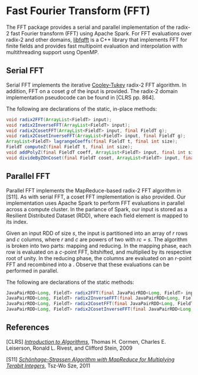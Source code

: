 # Fast Fourier Transform (FFT)

The FFT package provides a serial and parallel implementation of the radix-2 fast Fourier transform (FFT) using Apache Spark. For FFT evaluations over radix-2 and other domains, [libfqfft](https://github.com/scipr-lab/libfqfft) is a C++ library that implements FFT for finite fields and provides fast multipoint evaluation and interpolation with multithreading support usng OpenMP.

## Serial FFT
Serial FFT implements the iterative [Cooley-Tukey](https://en.wikipedia.org/wiki/Cooley%E2%80%93Tukey_FFT_algorithm) radix-2 FFT algorithm. In addition, FFT on a coset _g_ of the input is provided. The radix-2 domain implementation pseudocode can be found in [CLRS pp. 864].

The following are declarations of the static, in-place methods:

```java
void radix2FFT(ArrayList<FieldT> input);
void radix2InverseFFT(ArrayList<FieldT> input);
void radix2CosetFFT(ArrayList<FieldT> input, final FieldT g);
void radix2CosetInverseFFT(ArrayList<FieldT> input, final FieldT g);
ArrayList<FieldT> lagrangeCoeffs(final FieldT t, final int size);
FieldT computeZ(final FieldT t, final int size);
void addPolyZ(final FieldT coeff, ArrayList<FieldT> input, final int size);
void divideByZOnCoset(final FieldT coset, ArrayList<FieldT> input, final int size);
```

## Parallel FFT

Parallel FFT implements the MapReduce-based radix-2 FFT algorithm in [S11]. As with serial FFT, a coset FFT implementation is also provided. Our implementation uses Apache Spark to perform FFT evaluations in parallel across a compute cluster. In the parlance of Spark, our input is stored as a Resilient Distributed Dataset (RDD), where each field element is mapped to its index.

Given an input RDD of size _s_, the input is partitioned into an array of _r_ rows and _c_ columns, where _r_ and _c_ are powers of two with _rc = s_. The algorithm is broken into two parts: mapping and reducing. In the mapping phase, each row is evaluated on a _c_-point FFT, bitshifted, and multiplied by its respective root of unity.
In the reducing phase, the columns are evaluated on an _r_-point FFT and recombined into a . Observe that these evaluations can be performed in parallel.

The following are declarations of the static methods:
```java
JavaPairRDD<Long, FieldT> radix2FFT(final JavaPairRDD<Long, FieldT> input, final int rows, final int columns);
JavaPairRDD<Long, FieldT> radix2InverseFFT(final JavaPairRDD<Long, FieldT> input, final int rows, final int columns);
JavaPairRDD<Long, FieldT> radix2CosetFFT(final JavaPairRDD<Long, FieldT> input, final FieldT g, final int rows, final int columns);
JavaPairRDD<Long, FieldT> radix2CosetInverseFFT(final JavaPairRDD<Long, FieldT> input, final FieldT g, final int rows, final int columns);
```

## References

[CLRS] [_Introduction to Algorithms_](https://mitpress.mit.edu/books/introduction-algorithms), Thomas H. Cormen, Charles E. Leiserson, Ronald L. Rivest, and Clifford Stein, 2009

[S11] [_Schönhage-Strassen Algorithm with MapReduce
for Multiplying Terabit Integers_](https://people.apache.org/~szetszwo/ssmr20110429.pdf), Tsz-Wo Sze, 2011
